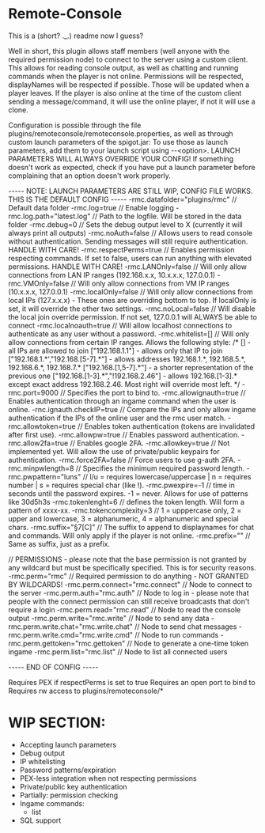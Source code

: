 # Remote-Console

This is a (short? ._.) readme now I guess?

Well in short, this plugin allows staff members (well anyone with the required permission node) to connect to the server using a custom client.
This allows for reading console output, as well as chatting and running commands when the player is not online.
Permissions will be respected, displayNames will be respected if possible. Those will be updated when a player leaves.
If the player is also online at the time of the custom client sending a message/command, it will use the online player, if not it will use a clone.

Configuration is possible through the file plugins/remoteconsole/remoteconsole.properties, as well as through custom launch parameters of the spigot.jar:
To use those as launch parameters, add them to your launch script using --\<option\>.
LAUNCH PARAMETERS WILL ALWAYS OVERRIDE YOUR CONFIG! If something doesn't work as expected, check if you have put a launch parameter before complaining that an option doesn't work properly.

----- NOTE: LAUNCH PARAMETERS ARE STILL WIP, CONFIG FILE WORKS. THIS IS THE DEFAULT CONFIG -----
-rmc.datafolder="plugins/rmc" // Default data folder
-rmc.log=true                 // Enable logging
-rmc.log.path="latest.log"    // Path to the logfile. Will be stored in the data folder
-rmc.debug=0                  // Sets the debug output level to X (currently it will always print all outputs)
-rmc.noAuth=false             // Allows users to read console without authentication. Sending messages will still require authentication. HANDLE WITH CARE!
-rmc.respectPerms=true        // Enables permission respecting commands. If set to false, users can run anything with elevated permissions. HANDLE WITH CARE!
-rmc.LANOnly=false            // Will only allow connections from LAN IP ranges (192.168.x.x, 10.x.x.x, 127.0.0.1)
-rmc.VMOnly=false             // Will only allow connections from VM IP ranges (10.x.x.x, 127.0.0.1)
-rmc.localOnly=false          // Will only allow connections from local IPs (127.x.x.x) - These ones are overriding bottom to top. If localOnly is set, it will override the other two settings.
-rmc.noLocal=false            // Will disable the local join override permission. If not set, 127.0.0.1 will ALWAYS be able to connect
-rmc.localnoauth=true         // Will allow localhost connections to authenticate as any user without a password.
-rmc.whitelist=[]             // Will only allow connections from certain IP ranges. Allows the following style:
/\*
[] - all IPs are allowed to join
["192.168.1.1"] - allows only that IP to join
["192.168.1.\*',"192.168.[5-7].\*"] - allows addresses 192.168.1.\*, 192.168.5.\*, 192.168.6.\*, 192.168.7.\*
["192.168.[1,5-7].\*"] - a shorter representation of the previous one
["192.168.[1-3].\*","!192.168.2.46"] - allows 192.168.[1-3].* except exact address 192.168.2.46. Most right will override most left.
\*/
-rmc.port=9000                // Specifies the port to bind to.
-rmc.allowignauth=true        // Enables authentication through an ingame command when the user is online.
-rnc.ignauth.checkIP=true     // Compare the IPs and only allow ingame authentication if the IPs of the online user and the rmc user match.
-rmc.allowtoken=true          // Enables token authentication (tokens are invalidated after first use).
-rmc.allowpw=true             // Enables password authentication.
-rmc.allow2fa=true            // Enables google 2FA.
-rmc.allowkey=true            // Not implemented yet. Will allow the use of private/public keypairs for authentication.
-rmc.force2FA=false           // Force users to use g-auth 2FA.
-rmc.minpwlength=8            // Specifies the minimum required password length.
-rmc.pwpattern="luns"         // l/u = requires lowercase/uppercase | n = requires number | s = requires special char (like !).
-rmc.pwexpire=-1              // time in seconds until the password expires. -1 = never. Allows for use of patterns like 30d5h3s
-rmc.tokenlenght=6            // defines the token length. Will form a pattern of xxxx-xx.
-rmc.tokencomplexity=3        // 1 = upppercase only, 2 = upper and lowercase, 3 = alphanumeric, 4 = alphanumeric and special chars.
-rmc.suffix="§7[C]"           // The suffix to append to displaynames for chat and commands. Will only apply if the player is not online.
-rmc.prefix=""                // Same as suffix, just as a prefix.

// PERMISSIONS - please note that the base permission is not granted by any wildcard but must be specifically specified. This is for security reasons.
-rmc.perm="rmc"                        // Required permission to do anything - NOT GRANTED BY WILDCARDS!
-rmc.perm.connect="rmc.connect"        // Node to connect to the server
-rmc.perm.auth="rmc.auth"              // Node to log in - please note that people with the connect permission can still receive broadcasts that don't require a login
-rmc.perm.read="rmc.read"              // Node to read the console output
-rmc.perm.write="rmc.write"            // Node to send any data
-rmc.perm.write.chat="rmc.write.chat"  // Node to send chat messages
-rmc.perm.write.cmd="rmc.write.cmd"    // Node to run commands
-rmc.perm.gettoken="rmc.gettoken"      // Node to generate a one-time token ingame
-rmc.perm.list="rmc.list"              // Node to list all connected users

----- END OF CONFIG -----

Requires PEX if respectPerms is set to true
Requires an open port to bind to
Requires rw access to plugins/remoteconsole/*

# WIP SECTION:

- Accepting launch parameters
- Debug output
- IP whitelisting
- Password patterns/expiration
- PEX-less integration when not respecting permissions
- Private/public key authentication
- Partially: permission checking
- Ingame commands:
  - list
- SQL support
